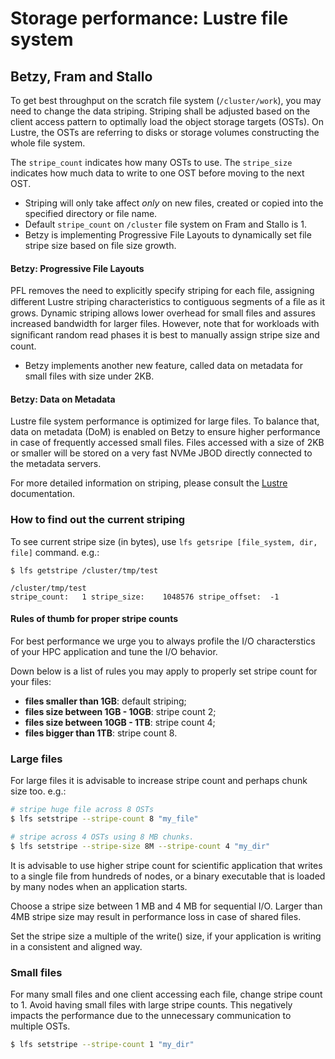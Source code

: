
# Storage performance: Lustre file system

## Betzy, Fram and Stallo

To get best throughput on the scratch file system (`/cluster/work`), you may
need to change the data striping. Striping shall be adjusted based on the
client access pattern to optimally load the object storage targets (OSTs).
On Lustre, the OSTs are referring to disks or storage volumes constructing the
whole file system.

The `stripe_count` indicates how many OSTs to use.
The `stripe_size` indicates how much data to write to one OST before moving to
the next OST.

* Striping will only take affect *only* on new files, created or copied
  into the specified directory or file name.
* Default `stripe_count` on `/cluster` file system on Fram and Stallo is 1.
* Betzy is implementing Progressive File Layouts to dynamically set file stripe
	size based on file size growth.

<div class="alert alert-info">
  <h4>Betzy: Progressive File Layouts</h4>
  <p>
	    PFL removes the need to explicitly specify striping for each file, 
			assigning different Lustre striping characteristics to contiguous 
			segments of a ﬁle as it grows.
			Dynamic striping allows lower overhead for small files and assures 
			increased bandwidth for larger files.
			However, note that for workloads with signiﬁcant random read phases it is
			best to manually assign stripe size and count.
	</p>
</div>

* Betzy implements another new feature, called data on metadata for small files
	with size under 2KB.

<div class="alert alert-info">
  <h4>Betzy: Data on Metadata</h4>
	<p>
		 Lustre file system performance is optimized for large files. To balance
		 that, data on metadata (DoM) is enabled on Betzy to ensure higher
		 performance in case of frequently accessed small files.
		 Files accessed with a size of 2KB or smaller will be stored on a very
		 fast NVMe JBOD directly connected to the metadata servers.
  </p>
</div>

For more detailed information on striping, please consult the
[Lustre](http://lustre.org) documentation.


### How to find out the current striping

To see current stripe size (in bytes), use `lfs getsripe [file_system, dir, file]`
command. e.g.:

```
$ lfs getstripe /cluster/tmp/test

/cluster/tmp/test
stripe_count:   1 stripe_size:    1048576 stripe_offset:  -1
```

<div class="alert alert-success">
  <h4>Rules of thumb for proper stripe counts</h4>
	<p>For best performance we urge you to always profile the I/O characterstics
	of your HPC application and tune the I/O behavior.</p>
	<p>Down below is a list of rules you may apply to properly set stripe count for
	your files:</p>
  <ul>
	  <li><strong>files smaller than 1GB</strong>: default striping;</li>
	  <li><strong>files size between 1GB - 10GB</strong>: stripe count 2;</li>
	  <li><strong>files size between 10GB - 1TB</strong>: stripe count 4;</li>
	  <li><strong>files bigger than 1TB</strong>: stripe count 8.</li>
	</ul>
</div>

### Large files

For large files it is advisable to increase stripe count and perhaps chunk size
too. e.g.:

```bash
# stripe huge file across 8 OSTs
$ lfs setstripe --stripe-count 8 "my_file"

# stripe across 4 OSTs using 8 MB chunks.
$ lfs setstripe --stripe-size 8M --stripe-count 4 "my_dir"
```

It is advisable to use higher stripe count for scientific application that
writes to a single file from hundreds of nodes, or a binary executable that
is loaded by many nodes when an application starts.

Choose a stripe size between 1 MB and 4 MB for sequential I/O. Larger than 4MB
stripe size may result in performance loss in case of shared files.

Set the stripe size a multiple of the write() size, if your application is
writing in a consistent and aligned way.


### Small files

For many small files and one client accessing each file, change stripe count to 1.
Avoid having small files with large stripe counts. This negatively impacts the
performance due to the unnecessary communication to multiple OSTs.

```bash
$ lfs setstripe --stripe-count 1 "my_dir"
```

